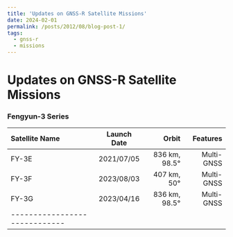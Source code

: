 ```yaml
---
title: 'Updates on GNSS-R Satellite Missions'
date: 2024-02-01
permalink: /posts/2012/08/blog-post-1/
tags:
  - gnss-r
  - missions
---
```



Updates on GNSS-R Satellite Missions
======

### Fengyun-3 Series 

| Satellite Name | Launch Date | Orbit | Features |
|:--------|:-------:|--------:|--------:|
| FY-3E   | 2021/07/05   | 836 km, 98.5°  | Multi-GNSS |
| FY-3F   | 2023/08/03   | 407 km, 50°    | Multi-GNSS |
| FY-3G   | 2023/04/16   | 836 km, 98.5°  | Multi-GNSS |
|-----------------------------|